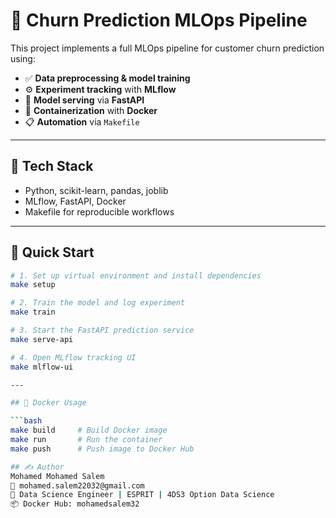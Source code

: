 # 🧠 Churn Prediction MLOps Pipeline

This project implements a full MLOps pipeline for customer churn prediction using:

- ✅ **Data preprocessing & model training**
- ⚙️ **Experiment tracking** with **MLflow**
- 🚀 **Model serving** via **FastAPI**
- 🐳 **Containerization** with **Docker**
- 📋 **Automation** via `Makefile`

---

## 📁 Tech Stack

- Python, scikit-learn, pandas, joblib  
- MLflow, FastAPI, Docker  
- Makefile for reproducible workflows

---

## 🚀 Quick Start

```bash
# 1. Set up virtual environment and install dependencies
make setup

# 2. Train the model and log experiment
make train

# 3. Start the FastAPI prediction service
make serve-api

# 4. Open MLflow tracking UI
make mlflow-ui

---

## 🐳 Docker Usage

```bash
make build     # Build Docker image
make run       # Run the container
make push      # Push image to Docker Hub

## ✍️ Author
Mohamed Mohamed Salem
📧 mohamed.salem22032@gmail.com
📍 Data Science Engineer | ESPRIT | 4DS3 Option Data Science
📦 Docker Hub: mohamedsalem32